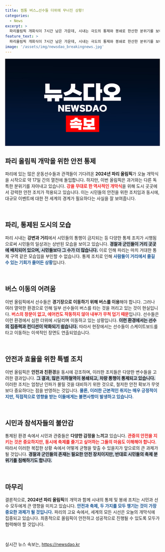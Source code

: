 ```yaml
---
title: 찜통 버스…선수들 더위에 무너진 상황!
categories:
  - News
excerpt: >
  파리올림픽 개회식이 7시간 남은 가운데, 시내는 극도의 통제와 봉쇄로 한산한 분위기를 보이고 있습니다. 선수들은 험난한 교통 여건 속, 친환경 버스 대신 스케이트보드로 이동하는 진풍경을 연출하고 있습니다.
feature_text: >
  파리올림픽 개회식이 7시간 남은 가운데, 시내는 극도의 통제와 봉쇄로 한산한 분위기를 보이고 있습니다. 선수들은 험난한 교통 여건 속, 친환경 버스 대신 스케이트보드로 이동하는 진풍경을 연출하고 있습니다.
image: '/assets/img/newsdao_breakingnews.jpg'
---
```


<p><img src="/assets/img/newsdao_breakingnews.jpg" alt="firstkoreanews 속보" /></p>

<h2 data-ke-size="size26">파리 올림픽 개막을 위한 안전 통제</h2>

<p data-ke-size="size16">파리에 있는 많은 운동선수들과 관객들이 기다려온 <b>2024년 파리 올림픽</b>가 오늘 개막식을 시작으로 약 17일 간의 열전에 돌입합니다. 하지만, 이번 올림픽은 과거와는 다른 독특한 분위기를 자아내고 있습니다. <b><span style="color: #ee2323;">강을 무대로 한 역사적인 개막식</span></b>을 위해 도시 곳곳에서 강력한 안전 조치가 적용되고 있습니다. 이는 시민들의 안전을 위한 조치임과 동시에, 대규모 이벤트에 대한 전 세계의 경계가 필요하다는 사실을 잘 보여줍니다.</p>

<p data-ke-size="size16">&nbsp;</p>

<h2 data-ke-size="size26">파리, 통제된 도시의 모습</h2>

<p data-ke-size="size16">파리 시내는 <b>강변과 거리</b>에서 시민들의 통행이 금지되는 등 다양한 통제 조치가 시행됨으로써 시민들의 일상과는 상반된 모습을 보이고 있습니다. <b><span style="background-color: #21538527;">경찰과 군인들이 거리 곳곳에 배치되어 있으며, 시민들보다 그 수가 더 많습니다.</span></b> 이로 인해 파리는 마치 거대한 통제 구역 같은 모습임을 부인할 수 없습니다. 통제 조치로 인해 <b><span style="color: #1a5490;">사람들이 거리에서 즐길 수 있는 기회가 줄어든 상황</span></b>입니다.</p>

<p data-ke-size="size16">&nbsp;</p>

<h2 data-ke-size="size26">버스 이동의 어려움</h2>

<p data-ke-size="size16">이번 올림픽에서 선수들은 <b>경기장으로 이동하기 위해 버스를 이용</b>해야 합니다. 그러나 여러 열악한 환경으로 인해 일부 선수들이 버스를 타는 것을 꺼리고 있는 것이 현실입니다. <b><span style="color: #ee2323;">버스의 창문이 없고, 에어컨도 작동하지 않아 내부가 무척 덥기 때문</span></b>입니다. 선수들은 이런 환경에서 심한 더위에 시달리며 이동하고 있는 상황입니다. <b><span style="background-color: #21538527;">이런 환경에서는 선수의 집중력과 컨디션이 악화되기 쉽습니다.</span></b> 따라서 현장에서는 선수들이 스케이트보드를 타고 이동하는 이색적인 장면도 연출되었습니다.</p>

<p data-ke-size="size16">&nbsp;</p>

<h2 data-ke-size="size26">안전과 효율을 위한 특별 조치</h2>

<p data-ke-size="size16">이번 올림픽은 <b>안전과 친환경</b>을 동시에 강조하며, 이러한 조치들은 다양한 변수들을 고려한 결과입니다. <b><span style="background-color: #21538527;">그 결과, 많은 지하철역이 봉쇄되고, 차량 통행이 통제되고 있습니다.</span></b> 이러한 조치는 엄청난 인파가 몰릴 것을 대비하기 위한 것으로, 철저한 안전 확보가 무엇보다 중요하다는 점을 반영하는 것입니다. <b><span style="color: #1a5490;">물론, 이러한 근본적인 취지는 매우 긍정적이지만, 직접적으로 영향을 받는 이들에게는 불편사항이 발생하고 있습니다.</span></b></p>

<p data-ke-size="size16">&nbsp;</p>

<h2 data-ke-size="size26">시민과 참석자들의 불안감</h2>

<p data-ke-size="size16">통제된 환경 속에서 시민과 관중들은 <b>다양한 감정을 느끼고</b> 있습니다. <b><span style="color: #ee2323;">관중의 안전을 지키는 것은 중요하지만, 동시에 축제를 즐기고 싶어하는 그들의 마음도 이해해야 합니다.</span></b> 따라서 이러한 복잡한 상황 속에서 어떻게 균형을 맞출 수 있을지가 앞으로의 큰 과제가 될 것입니다. <b><span style="background-color: #21538527;">경찰과 군인들의 존재는 필요한 안전 장치이지만, 반대로 시민들의 축제 분위기를 침해하기도 합니다.</span></b></p>

<p data-ke-size="size16">&nbsp;</p>

<h2 data-ke-size="size26">마무리</h2>

<p data-ke-size="size16">결론적으로, <b>2024년 파리 올림픽</b>의 개막과 함께 시내의 통제 및 봉쇄 조치는 시민과 선수 모두에게 큰 영향을 미치고 있습니다. <b><span style="color: #1a5490;">안전과 축제, 두 가지를 모두 챙기는 것이 가장 중요한 과제가 될 것입니다.</span></b> 파리의 고요 속에서, 세계의 모든 시선은 오늘의 개막식에 집중되고 있습니다. 최종적으로 올림픽이 안전하고 성공적으로 진행될 수 있도록 모두가 협력해야 할 것입니다.</p>

<p data-ke-size="size16">&nbsp;</p>
실시간 뉴스 속보는, <a href="https://newsdao.kr" rel="dofollow">https://newsdao.kr</a>


